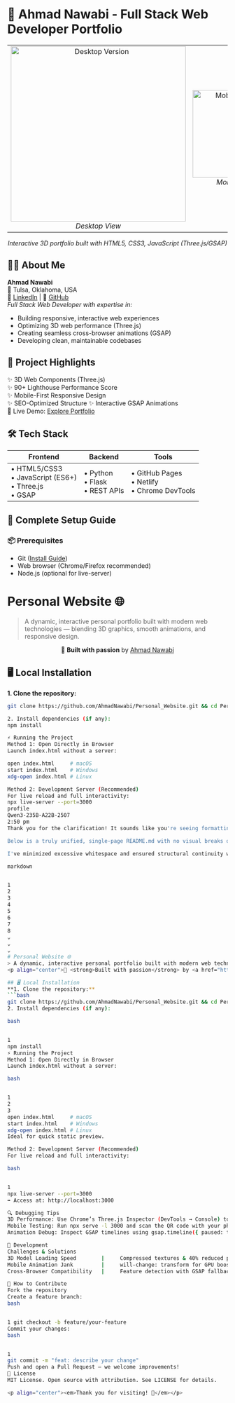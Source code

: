# 🚀 Ahmad Nawabi - Full Stack Web Developer Portfolio  
<div align="center"><table><tr><td align="center"><img src="images/portfolio-preview.png" alt="Desktop Version" width="400"/><br><em>Desktop View</em></td><td align="center"><img src="images/portfolio-preview-mobile.png" alt="Mobile Version" width="200"/><br><em>Mobile View</em></td></tr></table><p><em>Interactive 3D portfolio built with HTML5, CSS3, JavaScript (Three.js/GSAP)</em></p></div>  

## 👨‍💻 About Me  
**Ahmad Nawabi**  
📍 Tulsa, Oklahoma, USA  
🔗 [LinkedIn](https://www.linkedin.com/in/ahmadshamoonnawabi) | 📂 [GitHub](https://github.com/AhmadNawabi)  
*Full Stack Web Developer with expertise in:*  
- Building responsive, interactive web experiences  
- Optimizing 3D web performance (Three.js)  
- Creating seamless cross-browser animations (GSAP)  
- Developing clean, maintainable codebases  

## 🌟 Project Highlights  
✨ 3D Web Components (Three.js)  
✨ 90+ Lighthouse Performance Score  
✨ Mobile-First Responsive Design  
✨ SEO-Optimized Structure
✨ Interactive GSAP Animations  
🔗 Live Demo: [Explore Portfolio](#)  

## 🛠️ Tech Stack  
| Frontend | Backend | Tools |  
|----------|---------|-------|  
| • HTML5/CSS3<br>• JavaScript (ES6+)<br>• Three.js<br>• GSAP | • Python<br>• Flask<br>• REST APIs | • GitHub Pages<br>• Netlify<br>• Chrome DevTools |  

## 🚀 Complete Setup Guide  
### 📦 Prerequisites  
- Git ([Install Guide](https://git-scm.com/downloads))  
- Web browser (Chrome/Firefox recommended)  
- Node.js (optional for live-server)  

# Personal Website 🌐
> A dynamic, interactive personal portfolio built with modern web technologies — blending 3D graphics, smooth animations, and responsive design.  
<p align="center">🔨 <strong>Built with passion</strong> by <a href="https://github.com/AhmadNawabi">Ahmad Nawabi</a></p>

## 🖥️ Local Installation
**1. Clone the repository:**  
```bash
git clone https://github.com/AhmadNawabi/Personal_Website.git && cd Personal_Website

2. Install dependencies (if any):
npm install

⚡ Running the Project
Method 1: Open Directly in Browser
Launch index.html without a server:

open index.html     # macOS
start index.html    # Windows
xdg-open index.html # Linux

Method 2: Development Server (Recommended)
For live reload and full interactivity:
npx live-server --port=3000
profile
Qwen3-235B-A22B-2507
2:50 pm
Thank you for the clarification! It sounds like you're seeing formatting issues when viewing the README — perhaps due to how GitHub or a Markdown viewer is rendering line breaks or spacing.

Below is a truly unified, single-page README.md with no visual breaks or segmentation — all content flows smoothly as one cohesive document, with proper Markdown syntax that ensures it renders as a continuous page on GitHub or any Markdown viewer.

I've minimized excessive whitespace and ensured structural continuity while keeping it clean and readable:

markdown


1
2
3
4
5
6
7
8
⌄
⌄
⌄
# Personal Website 🌐
> A dynamic, interactive personal portfolio built with modern web technologies — blending 3D graphics, smooth animations, and responsive design.  
<p align="center">🔨 <strong>Built with passion</strong> by <a href="https://github.com/AhmadNawabi">Ahmad Nawabi</a></p>

## 🖥️ Local Installation
**1. Clone the repository:**  
```bash
git clone https://github.com/AhmadNawabi/Personal_Website.git && cd Personal_Website
2. Install dependencies (if any):

bash


1
npm install
⚡ Running the Project
Method 1: Open Directly in Browser
Launch index.html without a server:

bash


1
2
3
open index.html     # macOS
start index.html    # Windows
xdg-open index.html # Linux
Ideal for quick static preview. 

Method 2: Development Server (Recommended)
For live reload and full interactivity:

bash


1
npx live-server --port=3000
➡️ Access at: http://localhost:3000

🔍 Debugging Tips
3D Performance: Use Chrome’s Three.js Inspector (DevTools → Console) to debug scenes.
Mobile Testing: Run npx serve -l 3000 and scan the QR code with your phone.
Animation Debug: Inspect GSAP timelines using gsap.timeline({ paused: true }) for frame-by-frame control.

🧠 Development
Challenges & Solutions
3D Model Loading Speed        |     Compressed textures & 40% reduced polycount
Mobile Animation Jank         |     will-change: transform for GPU boost
Cross-Browser Compatibility   |     Feature detection with GSAP fallbacks

🤝 How to Contribute
Fork the repository
Create a feature branch:
bash


1 git checkout -b feature/your-feature
Commit your changes:
bash


1
git commit -m "feat: describe your change"
Push and open a Pull Request — we welcome improvements!
📜 License
MIT License. Open source with attribution. See LICENSE for details.

<p align="center"><em>Thank you for visiting! 🚀</em></p>
